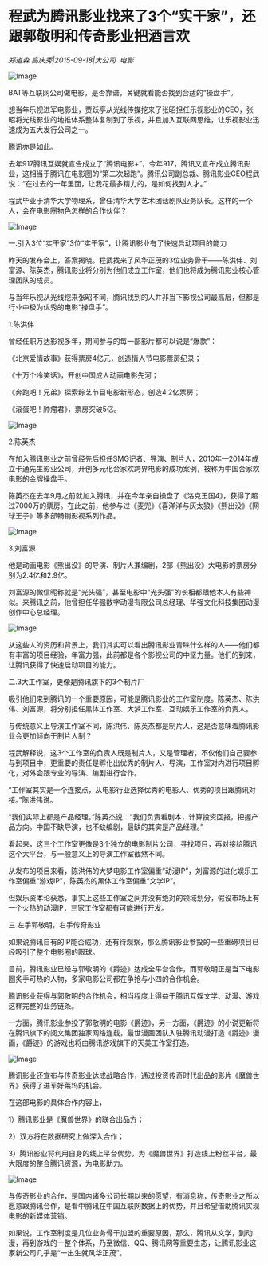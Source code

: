 # 程武为腾讯影业找来了3个“实干家”，还跟郭敬明和传奇影业把酒言欢

*郑道森 高庆秀|2015-09-18|大公司 
                                                电影*

![Image](http://static.ylzbl.com/uploads/ueditor/php/upload/image/20171016/1508142222314066.jpeg)

BAT等互联网公司做电影，是否靠谱，关键就看能否找到合适的“操盘手”。

想当年乐视进军电影业，贾跃亭从光线传媒挖来了张昭担任乐视影业的CEO，张昭将光线影业的地推体系整体复制到了乐视，并且加入互联网思维，让乐视影业迅速成为五大发行公司之一。

腾讯亦是如此。

去年917腾讯互娱就宣告成立了“腾讯电影+”，今年917，腾讯又宣布成立腾讯影业，这相当于腾讯在电影圈的“第二次起跑”。腾讯公司副总裁、腾讯影业CEO程武说：“在过去的一年里面，让我花最多精力的，是如何找到人才。”

程武毕业于清华大学物理系，曾任清华大学艺术团话剧队业务队长。这样的一个人，会在电影圈物色怎样的合作伙伴？

![Image](http://static.ylzbl.com/uploads/ueditor/php/upload/image/20171016/1508141648562294.jpeg)

一.引入3位“实干家”3位“实干家”，让腾讯影业有了快速启动项目的能力

昨天的发布会上，答案揭晓。程武找来了风华正茂的3位业务骨干——陈洪伟、刘富源、陈英杰，腾讯影业将分别为他们成立工作室，他们也将成为腾讯影业核心管理团队的成员。

与当年乐视从光线挖来张昭不同，腾讯找到的人并非当下影视公司最高层，但都是行业中极为优秀的电影“操盘手”。

1.陈洪伟

曾经任职万达影视多年，期间参与的每一部影片都可以说是“爆款”：

《北京爱情故事》获得票房4亿元，创造情人节电影票房纪录；

《十万个冷笑话》，开创中国成人动画电影先河；

《奔跑吧！兄弟》探索综艺节目电影新形态，创造4.2亿票房；

《滚蛋吧！肿瘤君》，票房突破5亿。

![Image](http://static.ylzbl.com/uploads/ueditor/php/upload/image/20171016/1508141719792845.png)

2.陈英杰

在加入腾讯影业之前曾经先后担任SMG记者、导演、制片人，2010年—2014年成立卡通先生影业公司，开创多元化合家欢跨界电影的成功案例，被称为中国合家欢电影的金牌操盘手。

陈英杰在去年9月之前就加入腾讯，并在今年亲自操盘了《洛克王国4》，获得了超过7000万的票房。在此之前，他参与过《麦兜》《喜洋洋与灰太狼》《熊出没》《网球王子》等多部畅销影视系列作品。

![Image](http://static.ylzbl.com/uploads/ueditor/php/upload/image/20171016/1508141827935645.jpeg)

3.刘富源

他是动画电影《熊出没》的导演、制片人兼编剧，2部《熊出没》大电影的票房分别为2.4亿和2.9亿。

刘富源的微信昵称就是“光头强”，甚至电影中“光头强”的长相都跟他本人有些神似。来腾讯之前，他曾担任华强数字动漫有限公司总经理、华强文化科技集团动漫创作中心总经理。

![Image](http://static.ylzbl.com/uploads/ueditor/php/upload/image/20171016/1508142006208208.png)

从这些人的资历和背景上，我们其实可以看出腾讯影业青睐什么样的人——他们都有丰富的项目经验，年富力强，此前都是各个影视公司的中坚力量。他们的到来，让腾讯获得了快速启动项目的能力。

二.3大工作室，更像是腾讯旗下的3个制片厂

吸引他们来到腾讯的一个重要原因，可能是腾讯影业的工作室制度。陈英杰、陈洪伟、刘富源，将分别担任黑体工作室、大梦工作室、互动娱乐工作室的负责人。

与传统意义上导演工作室不同，陈洪伟、陈英杰都是制片人，这是否意味着腾讯影业会更加倾向于制片人制？

程武解释说，这3个工作室的负责人既是制片人，又是管理者，不仅他们自己要参与到项目中，更重要的责任是孵化出优秀的制片人、导演，工作室对内进行项目孵化，对外会跟专业的导演、编剧进行合作。

“工作室其实是一个连接点，从电影行业选择优秀的电影人、优秀的项目跟腾讯对接。”陈洪伟说。

“我们实际上都是产品经理。”陈英杰说：“我们负责看剧本，计算投资回报，把握产品方向。中国不缺导演，也不缺编剧，最缺的其实是产品经理。”

看起来，这三个工作室更像是3个独立的电影制片公司，寻找项目，再对接给腾讯这个大平台，与一般意义上的导演工作室截然不同。

从发布的项目来看，陈洪伟的大梦电影工作室偏重“动漫IP”，刘富源的进化娱乐工作室偏重“游戏IP”，陈英杰的黑体工作室偏重“文学IP”。

但娱乐资本论获悉，事实上这些工作室之间并没有绝对的领域划分，假设市场上有一个火热的动漫IP，三家工作室都有可能进行开发。

三.左手郭敬明，右手传奇影业

如果说腾讯自有的IP能否成功，还有待观察，那么腾讯影业参投的一些重磅项目已经吸引了整个电影圈的眼球。

目前，腾讯影业已经与郭敬明的《爵迹》达成全平台合作，而郭敬明正是当下电影圈炙手可热的人物，多家电影公司都在争抢与小四的合作机会。

腾讯影业获得与郭敬明的合作机会，相当程度上得益于腾讯互娱文学、动漫、游戏这样完整的业务链条。

一方面，腾讯影业参投了郭敬明的电影《爵迹》，另一方面，《爵迹》的小说更新将在腾讯旗下的阅文集团独家网络连载，最世漫画团队入驻腾讯动漫打造《爵迹》漫画，《爵迹》的游戏也将由腾讯游戏旗下的天美工作室打造。

![Image](http://static.ylzbl.com/uploads/ueditor/php/upload/image/20171016/1508142055633474.jpeg)

腾讯影业还宣布与传奇影业达成战略合作，通过投资传奇时代出品的影片《魔兽世界》获得了进军好莱坞的机会。

在这部电影的具体合作内容上，

1）腾讯影业是《魔兽世界》的联合出品方；

2）双方将在数据研究上做深入合作；

3）腾讯影业将利用自身的线上平台优势，为《魔兽世界》打造线上粉丝平台，最大限度的整合腾讯资源，为电影助力。

![Image](http://static.ylzbl.com/uploads/ueditor/php/upload/image/20171016/1508142104409876.jpeg)

与传奇影业的合作，是国内诸多公司长期以来的愿望，有消息称，传奇影业之所以愿意跟腾讯合作，是看中腾讯在中国互联网数据上的优势，并且希望借助腾讯实现电影的新媒体营销。

如果说，工作室制度是几位业务骨干加盟的重要原因，那么，腾讯从文学，到动漫，再到游戏的一整个体系，乃至微信、QQ、腾讯网等重要生态，让腾讯影业这家新公司几乎是“一出生就风华正茂”。

